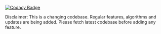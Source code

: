 [![Codacy Badge](https://api.codacy.com/project/badge/Grade/e70d006c874e4d428feb1897f6ed8c54)](https://www.codacy.com/manual/shubhamiitbhu/SIH2020?utm_source=github.com&amp;utm_medium=referral&amp;utm_content=shubhamiitbhu/SIH2020&amp;utm_campaign=Badge_Grade)

Disclaimer: This is a changing codebase. Regular features, algorithms and updates are being added. Please fetch latest codebase before adding any feature.

